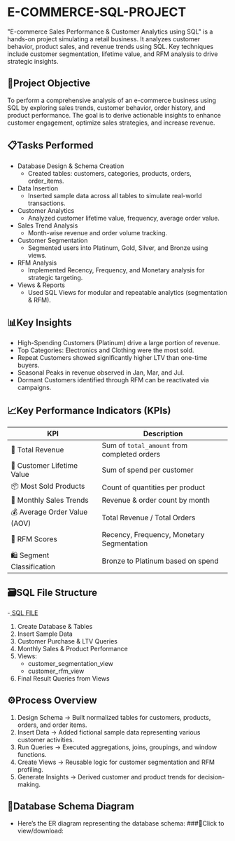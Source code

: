 # E-COMMERCE-SQL-PROJECT
"E-commerce Sales Performance &amp; Customer Analytics using SQL" is a hands-on project simulating a retail business. It analyzes customer behavior, product sales, 
and revenue trends using SQL. Key techniques include customer segmentation, lifetime value, and RFM analysis to drive strategic insights.

## 📌Project Objective
To perform a comprehensive analysis of an e-commerce business using SQL by exploring sales trends, customer behavior, order history, and product performance. 
The goal is to derive actionable insights to enhance customer engagement, optimize sales strategies, and increase revenue.

## 📋Tasks Performed
- Database Design & Schema Creation
   * Created tables: customers, categories, products, orders, order_items.
- Data Insertion
   * Inserted sample data across all tables to simulate real-world transactions.
- Customer Analytics
   * Analyzed customer lifetime value, frequency, average order value.
- Sales Trend Analysis
   * Month-wise revenue and order volume tracking.
- Customer Segmentation
   * Segmented users into Platinum, Gold, Silver, and Bronze using views.
- RFM Analysis
   * Implemented Recency, Frequency, and Monetary analysis for strategic targeting.
- Views & Reports
   * Used SQL Views for modular and repeatable analytics (segmentation & RFM).

## 📊Key Insights
- High-Spending Customers (Platinum) drive a large portion of revenue.
- Top Categories: Electronics and Clothing were the most sold.
- Repeat Customers showed significantly higher LTV than one-time buyers.
- Seasonal Peaks in revenue observed in Jan, Mar, and Jul.
- Dormant Customers identified through RFM can be reactivated via campaigns.

## 📈Key Performance Indicators (KPIs)

| KPI                              | Description                                      |
|----------------------------------|--------------------------------------------------|
| 🧾 Total Revenue                 | Sum of `total_amount` from completed orders     |
| 🧍 Customer Lifetime Value       | Sum of spend per customer                       |
| 📦 Most Sold Products            | Count of quantities per product                 |
| 📅 Monthly Sales Trends          | Revenue & order count by month                  |
| 💰 Average Order Value (AOV)     | Total Revenue / Total Orders                    |
| 🔁 RFM Scores                    | Recency, Frequency, Monetary Segmentation       |
| 🛍️ Segment Classification        | Bronze to Platinum based on spend               |


## 🗃️SQL File Structure
-<a href="https://github.com/SathishRamachandran1975/E-COMMERCE-SQL-PROJECT/blob/main/E-commerce%20SQL-Project.sql"> SQL FILE</a>
1. Create Database & Tables
2. Insert Sample Data
3. Customer Purchase & LTV Queries
4. Monthly Sales & Product Performance
5. Views:
   - customer_segmentation_view
   - customer_rfm_view
6. Final Result Queries from Views

## ⚙️Process Overview
1. Design Schema → Built normalized tables for customers, products, orders, and order items.
2. Insert Data → Added fictional sample data representing various customer activities.
3. Run Queries → Executed aggregations, joins, groupings, and window functions.
4. Create Views → Reusable logic for customer segmentation and RFM profiling.
5. Generate Insights → Derived customer and product trends for decision-making.

## 🧬Database Schema Diagram
  - Here’s the ER diagram representing the database schema:
###📌Click to view/download:
